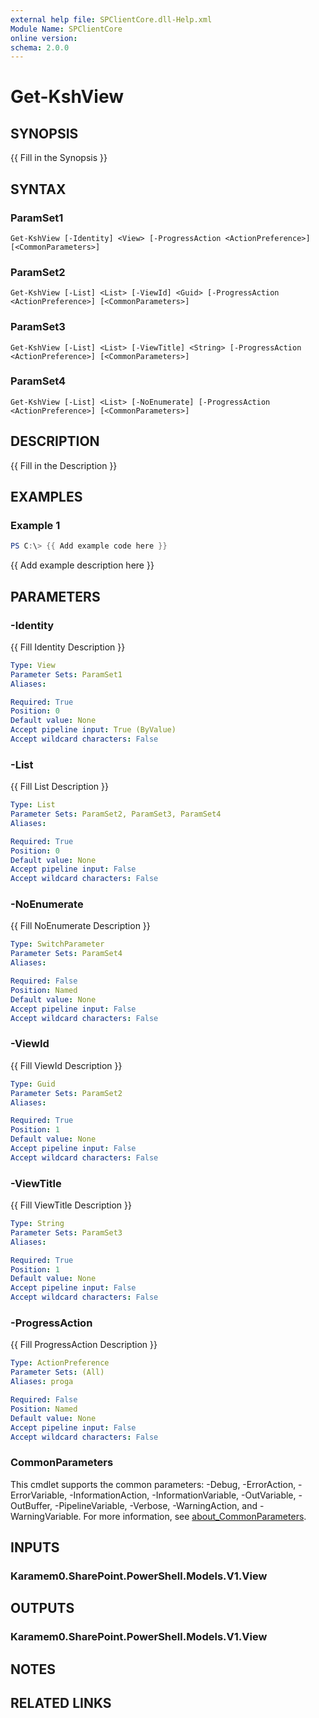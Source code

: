 ```yaml
---
external help file: SPClientCore.dll-Help.xml
Module Name: SPClientCore
online version:
schema: 2.0.0
---
```


# Get-KshView

## SYNOPSIS
{{ Fill in the Synopsis }}

## SYNTAX

### ParamSet1
```
Get-KshView [-Identity] <View> [-ProgressAction <ActionPreference>] [<CommonParameters>]
```

### ParamSet2
```
Get-KshView [-List] <List> [-ViewId] <Guid> [-ProgressAction <ActionPreference>] [<CommonParameters>]
```

### ParamSet3
```
Get-KshView [-List] <List> [-ViewTitle] <String> [-ProgressAction <ActionPreference>] [<CommonParameters>]
```

### ParamSet4
```
Get-KshView [-List] <List> [-NoEnumerate] [-ProgressAction <ActionPreference>] [<CommonParameters>]
```

## DESCRIPTION
{{ Fill in the Description }}

## EXAMPLES

### Example 1
```powershell
PS C:\> {{ Add example code here }}
```

{{ Add example description here }}

## PARAMETERS

### -Identity
{{ Fill Identity Description }}

```yaml
Type: View
Parameter Sets: ParamSet1
Aliases:

Required: True
Position: 0
Default value: None
Accept pipeline input: True (ByValue)
Accept wildcard characters: False
```

### -List
{{ Fill List Description }}

```yaml
Type: List
Parameter Sets: ParamSet2, ParamSet3, ParamSet4
Aliases:

Required: True
Position: 0
Default value: None
Accept pipeline input: False
Accept wildcard characters: False
```

### -NoEnumerate
{{ Fill NoEnumerate Description }}

```yaml
Type: SwitchParameter
Parameter Sets: ParamSet4
Aliases:

Required: False
Position: Named
Default value: None
Accept pipeline input: False
Accept wildcard characters: False
```

### -ViewId
{{ Fill ViewId Description }}

```yaml
Type: Guid
Parameter Sets: ParamSet2
Aliases:

Required: True
Position: 1
Default value: None
Accept pipeline input: False
Accept wildcard characters: False
```

### -ViewTitle
{{ Fill ViewTitle Description }}

```yaml
Type: String
Parameter Sets: ParamSet3
Aliases:

Required: True
Position: 1
Default value: None
Accept pipeline input: False
Accept wildcard characters: False
```

### -ProgressAction
{{ Fill ProgressAction Description }}

```yaml
Type: ActionPreference
Parameter Sets: (All)
Aliases: proga

Required: False
Position: Named
Default value: None
Accept pipeline input: False
Accept wildcard characters: False
```

### CommonParameters
This cmdlet supports the common parameters: -Debug, -ErrorAction, -ErrorVariable, -InformationAction, -InformationVariable, -OutVariable, -OutBuffer, -PipelineVariable, -Verbose, -WarningAction, and -WarningVariable. For more information, see [about_CommonParameters](http://go.microsoft.com/fwlink/?LinkID=113216).

## INPUTS

### Karamem0.SharePoint.PowerShell.Models.V1.View
## OUTPUTS

### Karamem0.SharePoint.PowerShell.Models.V1.View
## NOTES

## RELATED LINKS


